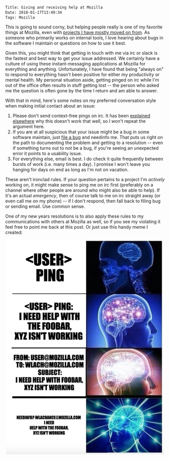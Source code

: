     Title: Giving and receiving help at Mozilla
    Date: 2018-01-17T13:49:34
    Tags: Mozilla

This is going to sound corny, but helping people really is one of my
favorite things at Mozilla, even with [projects I have mostly moved on
from](https://mozilla.github.io/mozregression/). As someone who primarily
works on internal tools, I love hearing about bugs in the software I maintain
or questions on how to use it best.

Given this, you might think that getting in touch with me via irc or slack is the
fastest and best way to get your issue addressed. We certainly have a culture
of using these instant-messaging applications at Mozilla for everything and anything.
Unfortunately, I have found that being "always on" to respond to everything hasn't
been positive for either my productivity or mental health. My personal situation
aside, getting pinged on irc while I'm out of the office often results in stuff
getting lost -- the person who asked me the question is often gone by the time I
return and am able to answer.

With that in mind, here's some notes on my preferred conversation style when
making initial contact about an issue:

1. Please don't send context-free pings on irc. It has been [explained elsewhere](http://edunham.net/2017/10/05/saying_ping.html)
   why this doesn't work that well, so I won't repeat the argument here.
2. If you are at all suspicious that your issue might be a bug in some software
   maintain, just [file a bug](https://bugzilla.mozilla.org/enter_bug.cgi) and needinfo me. That puts us right on the path to documenting
   the problem and getting to a resolution -- even if something turns out to not
   be a bug, if you're seeing an unexpected error it points to a usability issue.
3. For everything else, email is best. I do check it quite frequently between
   bursts of work (i.e. many times a day). I promise I won't leave you hanging
   for days on end as long as I'm not on vacation.

These aren't ironclad rules. If your question pertains to a project I'm *actively*
working on, it might make sense to ping me on irc first (preferably on a channel
where other people are around who might also be able to help). If it's an actual
*emergency*, then of course talk to me on irc straight away (or even call me on
my phone) -- if I don't respond, then fall back to filing bug or sending email.
Use common sense.

One of my new years resolutions is to also apply these rules to my communications
with others at Mozilla as well, so if you see my violating it feel free to point
me back at this post. Or just use this handy meme I created:

<center>
<img src="/files/2018/01/scale-of-asking.jpg"/>
</center>
